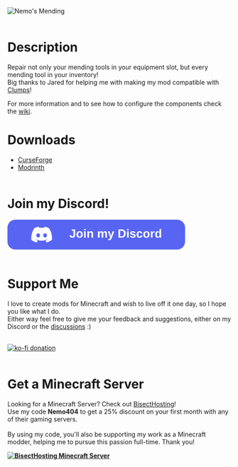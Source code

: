 ![Nemo's Mending](https://github.com/NemoNotFound/NemoNotFound/blob/master/resources/minecraft_projects/titles/png/mod.png?raw=true)
<br><br>

# Description
Repair not only your mending tools in your equipment slot, but every mending tool in your inventory! <br>
Big thanks to Jared for helping me with making my mod compatible with [Clumps](https://www.curseforge.com/minecraft/mc-mods/clumps)!    

For more information and to see how to configure the components check the [wiki](https://wiki.devnemo.com/projects/minecraft-mods/nemos-mending/general).

# Downloads
- [CurseForge](https://curseforge.com/minecraft/mc-mods/nemos-mending)
- [Modrinth](https://modrinth.com/mod/nemos-mending)
<br><br>

# Join my Discord!
[![Join my Discord](https://github.com/NemoNotFound/NemoNotFound/blob/master/resources/svg/join_discord_button.svg?raw=true)](https://discord.com/invite/yxs9dga)
<br><br>

# Support Me
I love to create mods for Minecraft and wish to live off it one day, so I hope you like what I do. <br>
Either way feel free to give me your feedback and suggestions, either on my Discord or the [discussions](https://github.com/NemoNotFound/NemosMending/discussions/) :)
<br><br>

[![ko-fi donation](https://ko-fi.com/img/githubbutton_sm.svg)](https://ko-fi.com/nemonotfound)
<br><br>

# Get a Minecraft Server
Looking for a Minecraft Server? Check out [BisectHosting](https://bisecthosting.com/Nemo404)! <br>
Use my code **Nemo404** to get a 25% discount on your first month with any of their gaming servers. <br><br>
By using my code, you'll also be supporting my work as a Minecraft modder, helping me to pursue this passion full-time. Thank you!

[**![BisectHosting Minecraft Server](https://www.bisecthosting.com/partners/custom-banners/e6d95b5e-b7fb-47eb-ad78-4dc6071a6171.png)**](https://bisecthosting.com/Nemo404)
